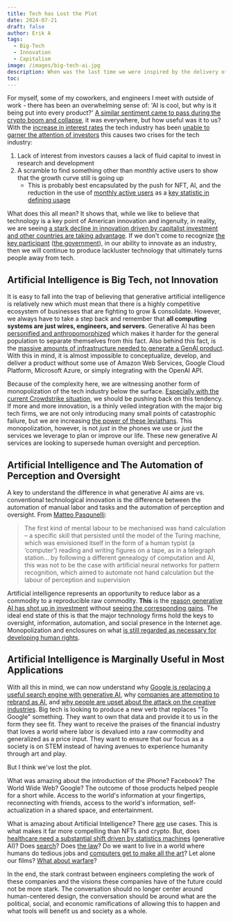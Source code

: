```yaml
---
title: Tech has Lost the Plot
date: 2024-07-21
draft: false
author: Erik A
tags:
  - Big-Tech
  - Innovation
  - Capitalism
image: /images/big-tech-ai.jpg
description: When was the last time we were inspired by the delivery of a new technology?
toc:
---
```

For myself, some of my coworkers, and engineers I meet with outside of work - there has been an overwhelming sense of: 'AI is cool, but why is it being put into every product?' [A similar sentiment came to pass during the crypto boom and collapse](https://www.artnews.com/art-news/news/future-of-nfts-2022-opensea-royalties-1234651990/), it was everywhere, but how useful was it to us? With the [increase in interest rates](https://www.macrotrends.net/2015/fed-funds-rate-historical-chart) the tech industry has been [unable to garner the attention of investors](https://www.cnbc.com/video/2024/06/20/high-interest-rates-hit-corporate-investment-in-tech.html) this causes two crises for the tech industry:

1. Lack of interest from investors causes a lack of fluid capital to invest in research and development
2. A scramble to find something other than monthly active users to show that the growth curve still is going up
	* This is probably best encapsulated by the push for NFT, AI, and the reduction in the use of [monthly active users](https://www.cnbc.com/2024/04/24/meta-meta-q1-2024-earnings-.html?ref=wheresyoured.at) as a [key statistic in defining usage](https://mashable.com/article/twitter-x-daily-active-users-drop-under-elon-musk)

What does this all mean? It shows that, while we like to believe that technology is a key point of American innovation and ingenuity, in reality, we are seeing [a stark decline in innovation driven by capitalist investment and other countries are taking advantage](https://www.wipo.int/pressroom/en/articles/2023/article_0013.html). If we don't come to recognize [the key participant](https://en.wikipedia.org/wiki/ARPANET) ([the government](https://en.wikipedia.org/wiki/Global_Positioning_System)), in our ability to innovate as an industry, then we will continue to produce lackluster technology that ultimately turns people away from tech.

## Artificial Intelligence is Big Tech, not Innovation
It is easy to fall into the trap of believing that generative artificial intelligence is relatively new which must mean that there is a highly competitive ecosystem of businesses that are fighting to grow & consolidate. However, we always have to take a step back and remember that **all computing systems are just wires, engineers, and servers**. Generative AI has been [personified and anthropomorphized](https://www.nngroup.com/articles/anthropomorphism/) which makes it harder for the general population to separate themselves from this fact. Also behind this fact, is the [massive amounts of infrastructure needed to generate a GenAI product](https://www.leewayhertz.com/generative-ai-tech-stack/). With this in mind, it is almost impossible to conceptualize, develop, and deliver a product without some use of Amazon Web Services, Google Cloud Platform, Microsoft Azure, or simply integrating with the OpenAI API. 

Because of the complexity here, we are witnessing another form of monopolization of the tech industry below the surface. [Especially with the current Crowdstrike situation](https://wgntv.com/news/nexstar-media-wire/could-the-crowdstrike-global-tech-crash-happen-again-a-former-microsoft-executive-weighs-in/), we should be pushing back on this tendency. If more and more innovation, is a thinly veiled integration with the major big tech firms, we are not only introducing many small points of catastrophic failure, but we are increasing [the power of these leviathans](https://socialsci.libretexts.org/Bookshelves/Economics/Economics_(Boundless)/11%3A_Monopoly/11.3%3A_Monopoly_Production_and_Pricing_Decisions_and_Profit_Outcome). This monopolization, however, is not _just_ in the phones we use or _just_ the services we leverage to plan or improve our life. These new generative AI services are looking to supersede human oversight and perception.

## Artificial Intelligence and The Automation of Perception and Oversight
A key to understand the difference in what generative AI aims are vs. conventional technological innovation is the difference between the automation of manual labor and tasks and the automation of perception and oversight. From [Matteo Pasqunelli](http://matteopasquinelli.com/the-eye-of-the-master/): 

> The first kind of mental labour to be mechanised was hand calculation – a specific skill that persisted until the model of the Turing machine, which was envisioned itself in the form of a human typist (a ‘computer’) reading and writing figures on a tape, as in a telegraph station... by following a different genealogy of computation and AI, this was not to be the case with artificial neural networks for pattern recognition, which aimed to automate not hand calculation but the labour of perception and supervision

Artificial intelligence represents an opportunity to reduce labor as a commodity to a reproducible raw commodity. **This** is the [reason generative AI has shot up in investment](https://ourworldindata.org/grapher/global-investment-in-generative-ai) without [seeing the corresponding gains](https://www.goldmansachs.com/intelligence/pages/gen-ai-too-much-spend-too-little-benefit.html). The ideal end state of this is that the major technology firms hold the keys to oversight, information, automation, and social presence in the Internet age. Monopolization and enclosures on what [is still regarded as necessary for developing human rights](https://www.unesco.org/en/articles/oxford-statement-importance-access-information-and-digital-connectivity).

## Artificial Intelligence is Marginally Useful in Most Applications
With all this in mind, we can now understand why [Google is replacing a useful search engine with generative AI](https://www.forbes.com/sites/jackkelly/2024/05/31/google-ai-glue-to-pizza-viral-blunders/), why [companies are attempting to rebrand as AI](https://www.theverge.com/2024/1/13/24035152/ces-generative-ai-hype-robots), and [why people are upset about the attack on the creative industries](https://www.computer.org/publications/tech-news/trends/artists-mad-at-ai). Big tech is looking to produce a new verb that replaces "To Google" something. They want to own that data and provide it to us in the form they see fit. They want to receive the praises of the financial industry that loves a world where labor is devalued into a raw commodity and generalized as a price input. They want to ensure that our focus as a society is on STEM instead of having avenues to experience humanity through art and play. 

But I think we've lost the plot.

What was amazing about the introduction of the iPhone? Facebook? The World Wide Web? Google? The outcome of those products helped people for a short while. Access to the world's information at your fingertips, reconnecting with friends, access to the world's information, self-actualization in a shared space, and entertainment. 

What is amazing about Artificial Intelligence? There [are](https://ieeexplore.ieee.org/document/10438431) use cases. This is what makes it far more compelling than NFTs and crypto. But, does [healthcare need a substantial shift driven by statistics machines](https://www.who.int/news/item/28-06-2021-who-issues-first-global-report-on-ai-in-health-and-six-guiding-principles-for-its-design-and-use) (generative AI)? Does [search](https://www.cyber.nj.gov/Home/Components/News/News/1258/214)? Does [the law](https://theconversation.com/ai-is-creating-fake-legal-cases-and-making-its-way-into-real-courtrooms-with-disastrous-results-225080)? Do we want to live in a world where humans do tedious jobs and [computers get to make all the art](https://www.forbes.com/sites/forbesbusinesscouncil/2024/02/02/the-impact-of-artificial-intelligence-on-the-art-world/)? Let alone our films? [What about warfare](https://www.972mag.com/lavender-ai-israeli-army-gaza/)? 

In the end, the stark contrast between engineers completing the work of these companies and the visions these companies have of the future could not be more stark. The conversation should no longer center around human-centered design, the conversation should be around what are the political, social, and economic ramifications of allowing this to happen and what tools will benefit us and society as a whole.